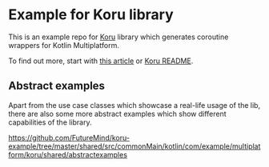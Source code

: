 # Example for Koru library

This is an example repo for [Koru](https://github.com/FutureMind/koru) library which generates coroutine wrappers for Kotlin Multiplatform.

To find out more, start with [this article](https://medium.com/futuremind/handling-kotlin-multiplatform-coroutines-in-swift-koru-4a80b93f232b) or [Koru README](https://github.com/FutureMind/koru/blob/master/README.md).

## Abstract examples

Apart from the use case classes which showcase a real-life usage of the lib, there are also some more abstract examples which show different capabilities of the library.

https://github.com/FutureMind/koru-example/tree/master/shared/src/commonMain/kotlin/com/example/multiplatform/koru/shared/abstractexamples
